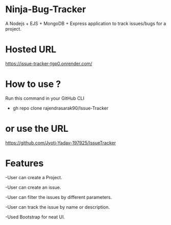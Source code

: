 # Ninja-Bug-Tracker

A Nodejs + EJS + MongoDB + Express application to track issues/bugs for a project.

# Hosted URL

https://issue-tracker-tgp0.onrender.com/

# How to use ?

Run this command in your GitHub CLI

- gh repo clone rajendrasarak90/Issue-Tracker

# or use the URL

https://github.com/Jyoti-Yadav-197925/IssueTracker

# Features

-User can create a Project.

-User can create an issue.

-User can filter the issues by different parameters.

-User can track the issue by name or description.

-Used Bootstrap for neat UI.
